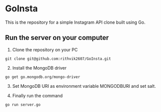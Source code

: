 # GoInsta

This is the repository for a simple Instagram API clone built using Go.

## Run the server on your computer

1. Clone the repository on your PC

```
git clone git@github.com:rithvik2607/GoInsta.git
```

2. Install the MongoDB driver

```
go get go.mongodb.org/mongo-driver
```

3. Set MongoDB URI as environment variable MONGODBURI and set salt.

4. Finally run the command

```
go run server.go
```

